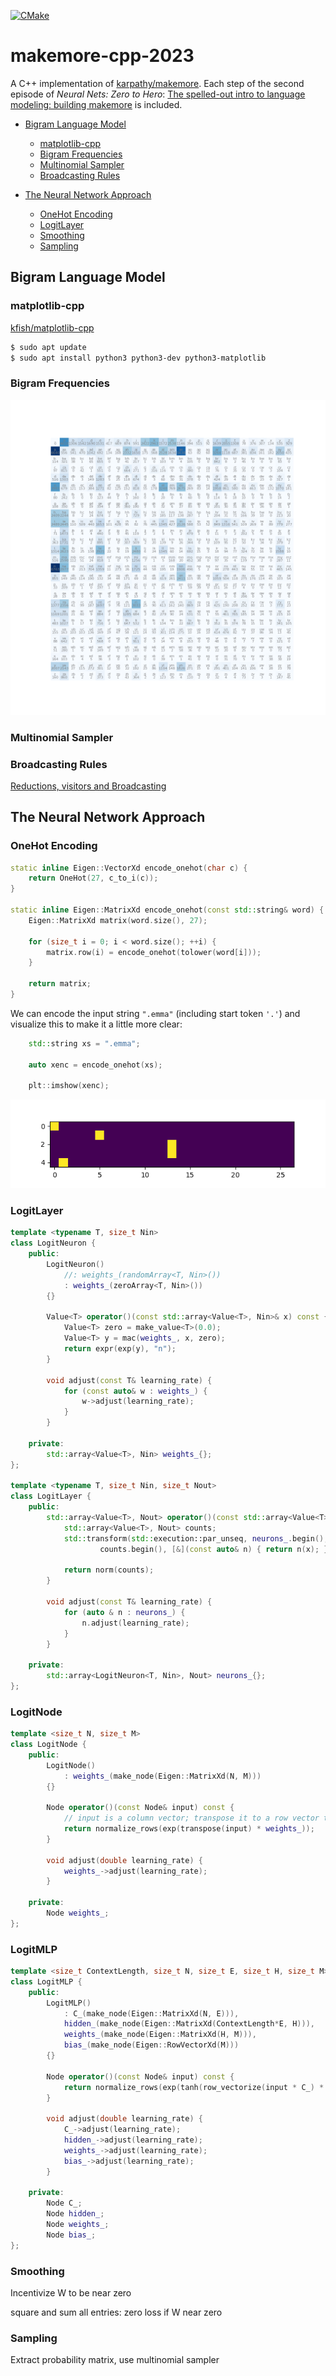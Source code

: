[![CMake](https://github.com/kfish/makemore-cpp-2023/actions/workflows/cmake.yml/badge.svg)](https://github.com/kfish/makemore-cpp-2023/actions/workflows/cmake.yml)

# makemore-cpp-2023

A C++ implementation of
[karpathy/makemore](https://github.com/karpathy/makemore).
Each step of the second episode of *Neural Nets: Zero to Hero*:
[The spelled-out intro to language modeling: building makemore](
https://youtu.be/PaCmpygFfXo)
is included.

 * [Bigram Language Model](#bigram-language-model)
   - [matplotlib-cpp](#matplotlib-cpp)
   - [Bigram Frequencies](#bigram-frequencies)
   - [Multinomial Sampler](#multinomial-sampler)
   - [Broadcasting Rules](#broadcasting-rules)

 * [The Neural Network Approach](#the-neural-network-approach)
   - [OneHot Encoding](#onehot-encoding)
   - [LogitLayer](#logitlayer)
   - [Smoothing](#smoothing)
   - [Sampling](#sampling)

## Bigram Language Model

### matplotlib-cpp

[kfish/matplotlib-cpp](https://github.com/kfish/matplotlib-cpp)

```bash
$ sudo apt update
$ sudo apt install python3 python3-dev python3-matplotlib
```

### Bigram Frequencies

![Frequency plot](examples/bigram.png)

### Multinomial Sampler

### Broadcasting Rules

[Reductions, visitors and Broadcasting](https://eigen.tuxfamily.org/dox/group__TutorialReductionsVisitorsBroadcasting.html)

## The Neural Network Approach

### OneHot Encoding

```c++
static inline Eigen::VectorXd encode_onehot(char c) {
    return OneHot(27, c_to_i(c));
}

static inline Eigen::MatrixXd encode_onehot(const std::string& word) {
    Eigen::MatrixXd matrix(word.size(), 27);

    for (size_t i = 0; i < word.size(); ++i) {
        matrix.row(i) = encode_onehot(tolower(word[i]));
    }

    return matrix;
}

```

We can encode the input string `".emma"` (including start token `'.'`)
and visualize this to make it a little more clear:

```c++
    std::string xs = ".emma";

    auto xenc = encode_onehot(xs);

    plt::imshow(xenc);
```

![OneHot Emma](examples/onehot-emma.png)

### LogitLayer

```c++
template <typename T, size_t Nin>
class LogitNeuron {
    public:
        LogitNeuron()
            //: weights_(randomArray<T, Nin>())
            : weights_(zeroArray<T, Nin>())
        {}

        Value<T> operator()(const std::array<Value<T>, Nin>& x) const {
            Value<T> zero = make_value<T>(0.0);
            Value<T> y = mac(weights_, x, zero);
            return expr(exp(y), "n");
        }

        void adjust(const T& learning_rate) {
            for (const auto& w : weights_) {
                w->adjust(learning_rate);
            }
        }

    private:
        std::array<Value<T>, Nin> weights_{};
};

template <typename T, size_t Nin, size_t Nout>
class LogitLayer {
    public:
        std::array<Value<T>, Nout> operator()(const std::array<Value<T>, Nin>& x) const {
            std::array<Value<T>, Nout> counts;
            std::transform(std::execution::par_unseq, neurons_.begin(), neurons_.end(),
                    counts.begin(), [&](const auto& n) { return n(x); });

            return norm(counts);
        }

        void adjust(const T& learning_rate) {
            for (auto & n : neurons_) {
                n.adjust(learning_rate);
            }
        }

    private:
        std::array<LogitNeuron<T, Nin>, Nout> neurons_{};
};

```
### LogitNode

```c++
template <size_t N, size_t M>
class LogitNode {
    public:
        LogitNode()
            : weights_(make_node(Eigen::MatrixXd(N, M)))
        {}           
        
        Node operator()(const Node& input) const {
            // input is a column vector; transpose it to a row vector to select a row of weights_
            return normalize_rows(exp(transpose(input) * weights_));
        }
            
        void adjust(double learning_rate) {
            weights_->adjust(learning_rate);
        }
            
    private:    
        Node weights_;
};      
```

### LogitMLP

```c++
template <size_t ContextLength, size_t N, size_t E, size_t H, size_t M>
class LogitMLP {
    public:
        LogitMLP()
            : C_(make_node(Eigen::MatrixXd(N, E))), 
            hidden_(make_node(Eigen::MatrixXd(ContextLength*E, H))),
            weights_(make_node(Eigen::MatrixXd(H, M))),
            bias_(make_node(Eigen::RowVectorXd(M)))
        {}
        
        Node operator()(const Node& input) const {
            return normalize_rows(exp(tanh(row_vectorize(input * C_) * hidden_) * weights_ + bias_));
        }
        
        void adjust(double learning_rate) {
            C_->adjust(learning_rate);
            hidden_->adjust(learning_rate);
            weights_->adjust(learning_rate);
            bias_->adjust(learning_rate);
        }

    private:
        Node C_;
        Node hidden_;
        Node weights_;
        Node bias_;
};

```

### Smoothing

Incentivize W to be near zero

square and sum all entries: zero loss if W near zero

### Sampling

Extract probability matrix, use multinomial sampler

